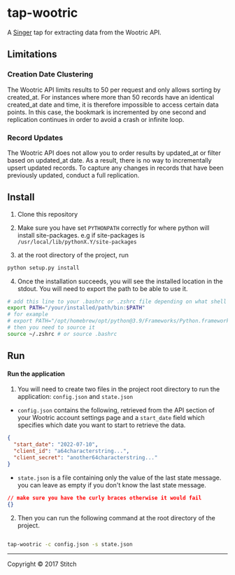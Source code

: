 # tap-wootric

A [Singer](https://singer.io) tap for extracting data from the Wootric
API.

## Limitations

### Creation Date Clustering

The Wootric API limits results to 50 per request and only allows
sorting by created_at. For instances where more than 50 records have
an identical created_at date and time, it is therefore impossible to
access certain data points. In this case, the bookmark is incremented
by one second and replication continues in order to avoid a crash or
infinite loop.

### Record Updates

The Wootric API does not allow you to order results by updated_at or
filter based on updated_at date. As a result, there is no way to
incrementally upsert updated records. To capture any changes in
records that have been previously updated, conduct a full replication.

## Install

1. Clone this repository

2. Make sure you have set `PYTHONPATH` correctly for where python will install site-packages. e.g if site-packages is `/usr/local/lib/pythonX.Y/site-packages`

3. at the root directory of the project, run
```bash
python setup.py install
```
4. Once the installation succeeds, you will see the installed location in the stdout. You will need to export the path to be able to use it.

```bash
# add this line to your .bashrc or .zshrc file depending on what shell you are using
export PATH="/your/installed/path/bin:$PATH"
# for example 
# export PATH="/opt/homebrew/opt/python@3.9/Frameworks/Python.framework/Versions/3.9/bin/:$PATH"
# then you need to source it
source ~/.zshrc # or source .bashrc
```


## Run

#### Run the application

1. You will need to create two files in the project root directory to run the application: `config.json` and `state.json` 

- `config.json` contains the following, retrieved from the API section of your Wootric account settings page and a `start_date` field which specifies which date you want to start to retrieve the data.

```json
{
  "start_date": "2022-07-10",
  "client_id": "a64characterstring...",
  "client_secret": "another64characterstring..."
}
```

- `state.json` is a file containing only the value of the last state message. you can leave as empty if you don't know the last state message.
```json
// make sure you have the curly braces otherwise it would fail
{}
```

2. Then you can run the following command at the root directory of the project.
```bash

tap-wootric -c config.json -s state.json

```

---

Copyright &copy; 2017 Stitch
